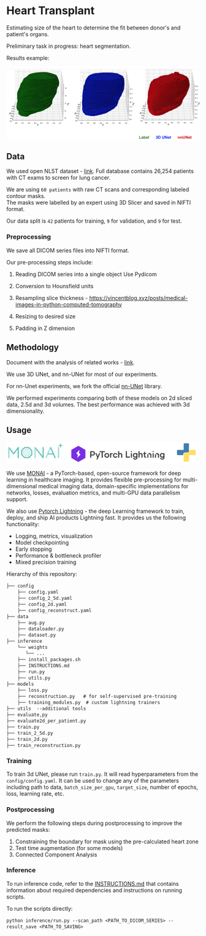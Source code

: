 # Heart Transplant
Estimating size of the heart to determine the fit between donor's and patient's organs.

Preliminary task in progress: heart segmentation. 

Results example:

<img src="figures/example.png">


## Data 

We used open NLST dataset - [link](https://wiki.cancerimagingarchive.net/display/NLST/National+Lung+Screening+Trial). 
Full database contains 26,254 patients with CT exams to screen for lung cancer.

We are using `60 patients` with raw CT scans and corresponding labeled contour masks.  
The masks were labelled by an expert using 3D Slicer and saved in NIFTI format. 

Our data split is `42` patients for training, `9` for validation, and `9` for test.


### Preprocessing
We save all DICOM series files into NIFTI format. 

Our pre-processing steps include:
1. Reading DICOM series into a single object          Use Pydicom

2. Conversion to Hounsfield units

3. Resampling slice thickness -  https://vincentblog.xyz/posts/medical-images-in-python-computed-tomography 

4. Resizing to desired size

5. Padding in Z dimension


## Methodology

Document with the analysis of related works - [link](https://docs.google.com/document/d/1YFRnelMWPKvXbVeAvGqLbOmTHGysmeLhuZ2P8RffkGo/edit?usp=sharing).

We use 3D UNet, and nn-UNet for most of our experiments. 

For nn-Unet experiments, we fork the official [nn-UNet](https://github.com/MIC-DKFZ/nnUNet) library.

We performed experiments comparing both of these models on 2d sliced data, 2.5d and 3d volumes. The best performance was achieved with 3d dimensionality.

## Usage

<img src="figures/libraries.png">


We use [MONAI](https://monai.io/) - a PyTorch-based, open-source framework for deep learning in healthcare imaging. 
It provides flexible pre-processing for multi-dimensional medical imaging data, domain-specific implementations for networks, losses, evaluation metrics, and 
multi-GPU data parallelism support.

We also use [Pytorch Lightning](https://www.pytorchlightning.ai/index.html) - the deep Learning framework to train, deploy, and ship AI products Lightning fast.
It provides us the following functionality:
* Logging, metrics, visualization
* Model checkpointing
* Early stopping
* Performance & bottleneck profiler
* Mixed precision training

Hierarchy of this repository:
```
├── config
    ├── config.yaml
    ├── config_2_5d.yaml
    ├── config_2d.yaml
    ├── config_reconstruct.yaml
├── data
    ├── aug.py
    ├── dataloader.py
    ├── dataset.py
├── inference
    └── weights
       └── ...
    ├── install_packages.sh
    ├── INSTRUCTIONS.md
    ├── run.py 
    ├── utils.py
├── models
    ├── loss.py
    ├── reconstruction.py   # for self-supervised pre-training
    ├── training_modules.py  # custom lightning trainers
├── utils  --additional tools 
├── evaluate,py
├── evaluate2d_per_patient.py
├── train.py
├── train_2_5d.py
├── train_2d.py
├── train_reconstruction.py
```


### Training
To train 3d UNet, please run `train.py`. It will read hyperparameters from the `config/config.yaml`. 
It can be used to change any of the parameters including path to data, `batch_size_per_gpu`, `target_size`, number of epochs,
loss, learning rate, etc.

### Postprocessing
We perform the following steps during postprocessing to improve the predicted masks:
1. Constraining the boundary for mask using the pre-calculated heart zone
2. Test time augmentation (for some models)
3. Connected Component Analysis


### Inference
To run inference code, refer to the [INSTRUCTIONS.md](inference/INSTRUCTIONS.md) that contains information about required dependencies
and instructions on running scripts.

To run the scripts directly:
```
python inference/run.py --scan_path <PATH_TO_DICOM_SERIES> --result_save <PATH_TO_SAVING>
```